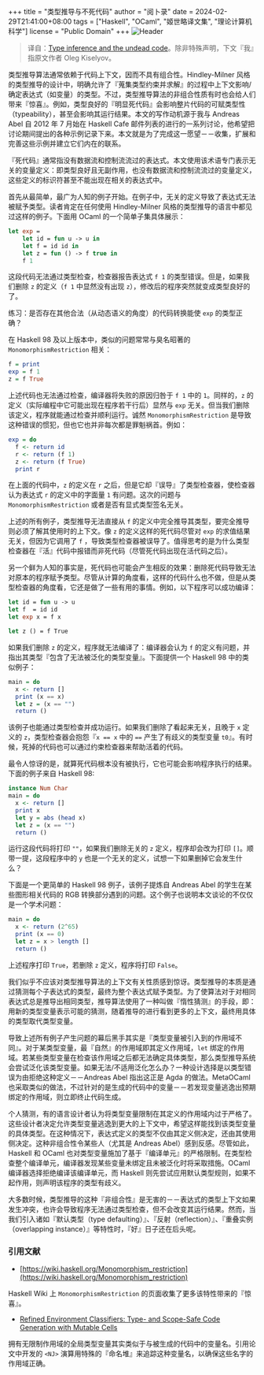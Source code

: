 +++
title = "类型推导与不死代码"
author = "阅卜录"
date = 2024-02-29T21:41:00+08:00
tags = ["Haskell", "OCaml", "姬世略译文集", "理论计算机科学"]
license = "Public Domain"
+++
![Header](d5fceb6532643d0d84ffe09c40c481ecdf59e15a.gif)

 > 
 > 译自：[Type inference and the undead code](https://okmij.org/ftp/Computation/types.html#zombie)。除非特殊声明，下文『我』指原文作者 Oleg Kiselyov。

类型推导算法通常依赖于代码上下文，因而不具有组合性。Hindley-Milner 风格的类型推导的设计中，明确允许了『蒐集类型约束并求解』的过程中上下文影响/确定表达式（如变量）的类型。不过，类型推导算法的非组合性质有时也会给人们带来『惊喜』。例如，类型良好的『明显死代码』会影响整片代码的可赋类型性（typeability），甚至会影响其运行结果。本文的写作动机源于我与 Andreas Abel 自 2012 年 7 月始在 Haskell Cafe 邮件列表的进行的一系列讨论，他希望把讨论期间提出的各种示例记录下来。本文就是为了完成这一愿望－－收集，扩展和完善这些示例并建立它们内在的联系。

『死代码』通常指没有数据流和控制流流过的表达式。本文使用该术语专门表示无关的变量定义：即类型良好且无副作用，也没有数据流和控制流流过的变量定义，这些定义的标识符甚至不能出现在相关的表达式中。

首先从最简单，最广为人知的例子开始。在例子中，无关的定义导致了表达式无法被赋予类型。读者肯定在任何使用 Hindley-Milner 风格的类型推导的语言中都见过这样的例子。下面用 OCaml 的一个简单子集具体展示：

````ocaml
let exp =
    let id = fun u -> u in
    let f = id id in
    let z = fun () -> f true in
    f 1
````

这段代码无法通过类型检查，检查器报告表达式 `f 1` 的类型错误。但是，如果我们删除 `z` 的定义（`f 1` 中显然没有出现 `z`），修改后的程序突然就变成类型良好的了。

练习：是否存在其他合法（从动态语义的角度）的代码转换能使 `exp` 的类型正确？

在 Haskell 98 及以上版本中，类似的问题常常与臭名昭著的 `MonomorphismRestriction` 相关：

````haskell
f = print
exp = f 1
z = f True
````

上述代码也无法通过检查，编译器将失败的原因归咎于 `f 1` 中的 `1`。同样的，`z` 的定义（实际编程中它可能出现在程序若干行后）显然与 `exp` 无关。但当我们删除该定义，程序就能通过检查并顺利运行。诚然 `MonomorphismRestriction` 是导致这种错误的惯犯，但也它也并非每次都是罪魁祸首。例如：

````haskell
exp = do
  f <- return id
  r <- return (f 1)
  z <- return (f True)
  print r
````

在上面的代码中，`z` 的定义在 `r` 之后，但是它却『误导』了类型检查器，使检查器认为表达式 `r` 的定义中的字面量 `1` 有问题。这次的问题与 `MonomorphismRestriction` 或者是否有显式类型签名无关。

上述的所有例子，类型推导无法直接从 `f` 的定义中完全推导其类型，要完全推导则必须了解其使用时的上下文。像 `z` 的定义这样的死代码尽管对 `exp` 的求值结果无关，但因为它调用了 `f` ，导致类型检查器被误导了。值得思考的是为什么类型检查器在『活』代码中报错而非死代码（尽管死代码出现在活代码之后）。

另一个鲜为人知的事实是，死代码也可能会产生相反的效果：删除死代码导致无法对原本的程序赋予类型。尽管从计算的角度看，这样的代码什么也不做，但是从类型检查器的角度看，它还是做了一些有用的事情。例如，以下程序可以成功编译：

````ocaml
let id = fun u -> u
let f  = id id
let exp x = f x

let z () = f True
````

如果我们删除 `z` 的定义，程序就无法编译了：编译器会认为 `f` 的定义有问题，并指出其类型『包含了无法被泛化的类型变量』。下面提供一个 Haskell 98 中的类似例子：

````haskell
main = do
  x <- return []
  print (x == x)
  let z = (x == "")
  return ()
````

该例子也能通过类型检查并成功运行。如果我们删除了看起来无关，且晚于 `x` 定义的 `z`，类型检查器会抱怨『`x == x` 中的 `==` 产生了有歧义的类型变量 `t0`』。有时候，死掉的代码也可以通过约束检查器来帮助活着的代码。

最令人惊讶的是，就算死代码根本没有被执行，它也可能会影响程序执行的结果。下面的例子来自 Haskell 98:

````haskell
instance Num Char
main = do
  x <- return []
  print x
  let y = abs (head x)
  let z = (x == "")
  return ()
````

运行这段代码将打印 `""`，如果我们删除无关的 `z` 定义，程序却会改为打印 `[]`。顺带一提，这段程序中的 `y` 也是一个无关的定义，试想一下如果删掉它会发生什么？ 

下面是一个更简单的 Haskell 98 例子，该例子提炼自 Andreas Abel 的学生在某些图形相关代码的 RGB 转换部分遇到的问题。这个例子也说明本文谈论的不仅仅是一个学术问题：

````haskell
main = do
  x <- return (2^65)
  print (x == 0)
  let z = x > length []
  return ()
````

上述程序打印 `True`，若删除 `z` 定义，程序将打印 `False`。 

我们似乎不应该对类型推导算法的上下文有关性质感到惊讶。类型推导的本质是通过猜测每个子表达式的类型，最终为整个表达式赋予类型。为了使算法对于对相同表达式总是推导出相同类型，推导算法使用了一种叫做『惰性猜测』的手段，即：用新的类型变量表示可能的猜测，随着推导的进行看到更多的上下文，最终用具体的类型取代类型变量。

导致上述所有例子产生问题的幕后黑手其实是『类型变量被引入到的作用域不同』。对于某类型变量，最『自然』的作用域即其定义作用域，`let` 绑定的作用域。若某些类型变量在检查该作用域之后都无法确定具体类型，那么类型推导系统会尝试泛化该类型变量。如果无法/不适用泛化怎么办？一种设计选择是以类型错误为由拒绝这种定义－－Andreas Abel 指出这正是 Agda 的做法。MetaOCaml 也采取类似的做法，不过针对的是生成的代码中的变量－－若发现变量逃逸出预期绑定的作用域，则立即终止代码生成。

个人猜测，有的语言设计者认为将类型变量限制在其定义的作用域内过于严格了。这些设计者决定允许类型变量逃逸到更大的上下文中，希望这样能找到该类型变量的具体类型。在这种情况下，表达式定义的类型不仅由其定义侧决定，还由其使用侧决定。这种非组合性令某些人（尤其是 Andreas Abel）感到反感。尽管如此，Haskell 和 OCaml 也对类型变量施加了基于『编译单元』的严格限制。在类型检查整个编译单元，编译器发现某些变量未绑定且未被泛化时将采取措施。OCaml 编译器选择拒绝编译该编译单元，而 Haskell 则先尝试应用默认类型规则，如果不起作用，则声明该程序的类型有歧义。

大多数时候，类型推导的这种『非组合性』是无害的－－表达式的类型上下文如果发生冲突，也许会导致程序无法通过类型检查，但不会改变其运行结果。然而，当我们引入诸如『默认类型（type defaulting）』、『反射（reflection）』、『重叠实例（overlapping instance）』等特性时，『好』日子还在后头呢。

### 引用文献

* [https://wiki.haskell.org/Monomorphism_restriction](https://wiki.haskell.org/Monomorphism_restriction)

Haskell Wiki 上 `MonomorphismRestriction` 的页面收集了更多该特性带来的『惊喜』。 

* [Refined Environment Classifiers: Type- and Scope-Safe Code Generation with Mutable Cells ](https://okmij.org/ftp/meta-programming/calculi.html#refined-classif)

拥有无限制作用域的全局类型变量其实类似于与被生成的代码中的变量名。引用论文中开发的 `<NJ>` 演算用特殊的『命名堆』来追踪这种变量名，以确保这些名字的作用域正确。

